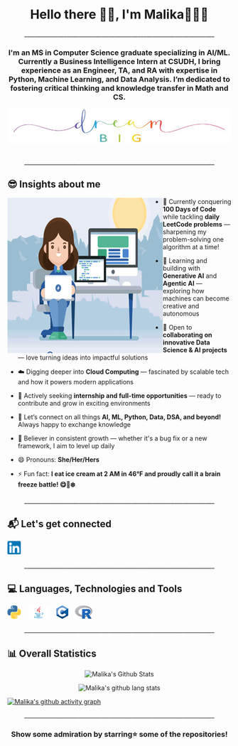 <h1 align="center">Hello there 👋🏻, I'm Malika👩🏻‍💻</h1>

<p align="center">___________________________________________________________________</p>

<h3 align="center">I'm an MS in Computer Science graduate specializing in AI/ML. Currently a Business Intelligence Intern at CSUDH, I bring experience as an Engineer, TA, and RA with expertise in Python, Machine Learning, and Data Analysis. I’m dedicated to fostering critical thinking and knowledge transfer in Math and CS.</h3>

<div align="center"> <img src="https://github.com/malika23hp/malika23hp/blob/main/assets/DreamBig1.jpg"> </div> <br/>

<p align="center">___________________________________________________________________</p>

<h2 align="left"> 😎 Insights about me</h2>

<img  src="https://github.com/malika23hp/malika23hp/blob/main/assets/WomenTechnologist3.gif" align="left"  height="350" width="350" />

- 🚀 Currently conquering **100 Days of Code** while tackling **daily LeetCode problems** — sharpening my problem-solving one algorithm at a time!

- 🌱 Learning and building with **Generative AI** and **Agentic AI** — exploring how machines can become creative and autonomous

- 🤝 Open to **collaborating on innovative Data Science & AI projects** — love turning ideas into impactful solutions

- ☁️ Digging deeper into **Cloud Computing** — fascinated by scalable tech and how it powers modern applications

- 💼 Actively seeking **internship and full-time opportunities** — ready to contribute and grow in exciting environments

- 💬 Let’s connect on all things **AI, ML, Python, Data, DSA, and beyond!** Always happy to exchange knowledge

- 🎯 Believer in consistent growth — whether it's a bug fix or a new framework, I aim to level up daily

- 😄 Pronouns: **She/Her/Hers**

- ⚡ Fun fact: **I eat ice cream at 2 AM in 46°F and proudly call it a brain freeze battle! 😋🍦❄️**

<p align="center">___________________________________________________________________</p>

<h2 align="left"> 📬 Let's get connected</h2>

<a href="https://www.linkedin.com/in/malika23hp" target="_blank"><img src="https://github.com/malika23hp/malika23hp/blob/main/assets/LinkedIn.png" alt="linkedin" width="30" height="30"></a>&nbsp;&nbsp;&nbsp;
</br>

<p align="center">___________________________________________________________________</p>

<h2 align="left"> 💻 Languages, Technologies and Tools</h2>

<img src="https://github.com/malika23hp/malika23hp/blob/main/assets/python.png" height="30" />&nbsp;&nbsp;&nbsp;
<img src="https://github.com/malika23hp/malika23hp/blob/main/assets/Java.jpg" height="30" />&nbsp;&nbsp;&nbsp;
<img src="https://github.com/malika23hp/malika23hp/blob/main/assets/C.png" height="30" />&nbsp;&nbsp;&nbsp;
<img src="https://github.com/malika23hp/malika23hp/blob/main/assets/R.png" height="30" />&nbsp;&nbsp;&nbsp;

<p align="center">___________________________________________________________________</p>

<h2 align="left"> 📊 Overall Statistics</h2>

<p align="center">
<img alt="Malika's Github Stats" src="https://github-readme-stats.vercel.app/api?username=malika23hp&show_icons=true&hide_border=false" /> </p>

<p align="center">
<img src="https://github-readme-stats.vercel.app/api/top-langs/?username=malika23hp&layout=compact&show_icons=true&count_private=false&include_all_commits=true&hide_border=false&line_height=27" alt="Malika's github lang stats"/> </p>                 

[![Malika's github activity graph](https://github-readme-activity-graph.vercel.app/graph?username=malika23hp&bg_color=ffffff&color=ff047d&line=9e4c98&point=403d3d&area=true&hide_border=true)](https://github.com/malika23hp/github-readme-activity-graph)

<p align="center">___________________________________________________________________</p>

<h3 align="center">Show some admiration by starring⭐ some of the repositories!</h3>


<!--
**malika23hp/malika23hp** is a ✨ _special_ ✨ repository because its `README.md` (this file) appears on your GitHub profile.

Here are some ideas to get you started:


- 🔭 I’m currently working on ...
- 🌱 I’m currently learning ...
- 👯 I’m looking to collaborate on ...
- 🤔 I’m looking for help with ...
- 💬 Ask me about ...
- 📫 How to reach me: ...
- 😄 Pronouns: ...
- ⚡ Fun fact: ...
-->
